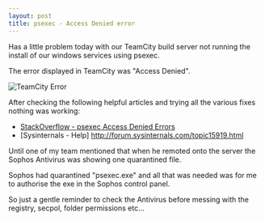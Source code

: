 ```yaml
---
layout: post
title: psexec - Access Denied error
---
```


Has a little problem today with our TeamCity build server not running the install of our windows services using psexec.

The error displayed in TeamCity was "Access Denied".

![TeamCity Error]({{site.url}}/public/posts/2014-09-02-psexec-access-denied/TeamCityError.png)

After checking the following helpful articles and trying all the various fixes nothing was working:

* [StackOverflow - psexec Access Denied Errors](http://stackoverflow.com/questions/828432/psexec-access-denied-errors)
* [Sysinternals - Help] http://forum.sysinternals.com/topic15919.html

Until one of my team mentioned that when he remoted onto the server the Sophos Antivirus was showing one quarantined file.

Sophos had quarantined "psexec.exe" and all that was needed was for me to authorise the exe in the Sophos control panel.

So just a gentle reminder to check the Antivirus before messing with the registry, secpol, folder permissions etc...